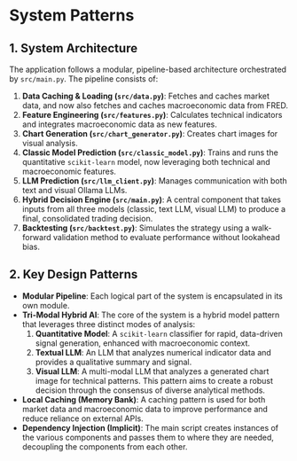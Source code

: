 # System Patterns

## 1. System Architecture
The application follows a modular, pipeline-based architecture orchestrated by `src/main.py`. The pipeline consists of:

1.  **Data Caching & Loading (`src/data.py`)**: Fetches and caches market data, and now also fetches and caches macroeconomic data from FRED.
2.  **Feature Engineering (`src/features.py`)**: Calculates technical indicators and integrates macroeconomic data as new features.
3.  **Chart Generation (`src/chart_generator.py`)**: Creates chart images for visual analysis.
4.  **Classic Model Prediction (`src/classic_model.py`)**: Trains and runs the quantitative `scikit-learn` model, now leveraging both technical and macroeconomic features.
5.  **LLM Prediction (`src/llm_client.py`)**: Manages communication with both text and visual Ollama LLMs.
6.  **Hybrid Decision Engine (`src/main.py`)**: A central component that takes inputs from all three models (classic, text LLM, visual LLM) to produce a final, consolidated trading decision.
7.  **Backtesting (`src/backtest.py`)**: Simulates the strategy using a walk-forward validation method to evaluate performance without lookahead bias.

## 2. Key Design Patterns
- **Modular Pipeline**: Each logical part of the system is encapsulated in its own module.
- **Tri-Modal Hybrid AI**: The core of the system is a hybrid model pattern that leverages three distinct modes of analysis:
    1.  **Quantitative Model**: A `scikit-learn` classifier for rapid, data-driven signal generation, enhanced with macroeconomic context.
    2.  **Textual LLM**: An LLM that analyzes numerical indicator data and provides a qualitative summary and signal.
    3.  **Visual LLM**: A multi-modal LLM that analyzes a generated chart image for technical patterns.
    This pattern aims to create a robust decision through the consensus of diverse analytical methods.
- **Local Caching (Memory Bank)**: A caching pattern is used for both market data and macroeconomic data to improve performance and reduce reliance on external APIs.
- **Dependency Injection (Implicit)**: The main script creates instances of the various components and passes them to where they are needed, decoupling the components from each other.
